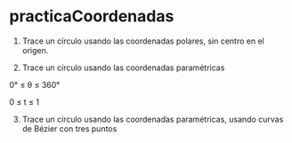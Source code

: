 # practicaCoordenadas

1. Trace un círculo usando las coordenadas polares, sin centro en el
origen.

2. Trace un círculo usando las coordenadas paramétricas

0° ≤ θ ≤ 360°

0 ≤ t ≤ 1

3. Trace un círculo usando las coordenadas paramétricas, usando
curvas de Bézier con tres puntos
